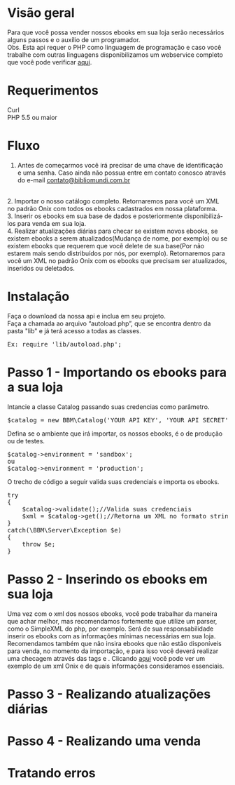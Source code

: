# Visão geral
Para que você possa vender nossos ebooks em sua loja serão necessários alguns passos e o auxílio de um programador.
<br />
Obs. Esta api requer o PHP como linguagem de programação e caso você trabalhe com outras linguagens disponibilizamos um webservice completo que você pode verificar <a href="http://www.google.com.br">aqui</a>.


# Requerimentos
Curl 
<br />
PHP 5.5  ou maior

# Fluxo
1. Antes de começarmos você irá precisar de uma chave de identificação e uma senha. Caso ainda não possua entre em contato conosco através do e-mail contato@bibliomundi.com.br
<br />
2. Importar o nosso catálogo completo. Retornaremos para você um XML no padrão Onix com todos os ebooks cadastrados em nossa plataforma.
<br />
3. Inserir os ebooks em sua base de dados e posteriormente disponibilizá-los para venda em sua loja.
<br />
4. Realizar atualizações diárias para checar se existem novos ebooks, se existem ebooks a serem atualizados(Mudança de nome, por exemplo) ou se existem ebooks que requerem que você delete de sua base(Por não estarem mais sendo distribuídos por nós, por exemplo). Retornaremos para você um XML no padrão Onix com os ebooks que precisam ser atualizados, inseridos ou deletados.

# Instalação

Faça o download da nossa api e inclua em seu projeto. <br />
Faça a chamada ao arquivo “autoload.php”, que se encontra dentro da pasta "lib" e já terá acesso a todas as classes.
<pre>Ex: require 'lib/autoload.php';</pre>

# Passo 1 - Importando os ebooks para a sua loja
Intancie a classe Catalog passando suas credencias como parâmetro.
<pre>$catalog = new BBM\Catalog('YOUR_API_KEY', 'YOUR_API_SECRET');</pre>
Defina se o ambiente que irá importar, os nossos ebooks, é o de produção ou de testes.
<pre>
$catalog->environment = 'sandbox'; 
ou
$catalog->environment = 'production';
</pre>

O trecho de código a seguir valida suas credenciais e importa os ebooks.
<pre>
try
{
    $catalog->validate();//Valida suas credenciais
    $xml = $catalog->get();//Retorna um XML no formato string e no padrão Onix
}
catch(\BBM\Server\Exception $e)
{
    throw $e;
}
</pre>

# Passo 2 - Inserindo os ebooks em sua loja
Uma vez com o xml dos nossos ebooks, você pode trabalhar da maneira que achar melhor, mas recomendamos fortemente que utilize um parser, como o SimpleXML do php, por exemplo. Será de sua responsabilidade inserir os ebooks com as informações mínimas necessárias em sua loja. Recomendamos também que não insira ebooks que não estão disponíveis para venda, no momento da importação, e para isso você deverá realizar uma checagem através das tags <PublishingStatus> e <ProductAvailability>. Clicando <a target="blank" href="https://github.com/xxMAGRAOxx/magraoDocs/blob/master/onix_example.xml">aqui</a> você pode ver um exemplo de um xml Onix e de quais informações consideramos essenciais.

# Passo 3 - Realizando atualizações diárias

# Passo 4 - Realizando uma venda

# Tratando erros
